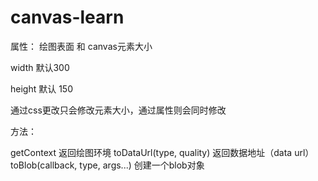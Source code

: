 # canvas-learn

属性：
绘图表面  和 canvas元素大小 

width 默认300 

height 默认 150

通过css更改只会修改元素大小，通过属性则会同时修改


方法：

getContext 返回绘图环境
toDataUrl(type, quality) 返回数据地址（data url）
toBlob(callback, type, args...) 创建一个blob对象